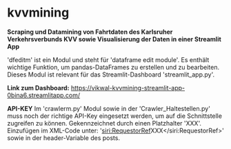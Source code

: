 # kvvmining

**Scraping und Datamining von Fahrtdaten des Karlsruher Verkehrsverbunds KVV sowie Visualisierung der Daten in einer Streamlit App**

'dfeditm' ist ein Modul und steht für 'dataframe edit module'. Es enthält wichtige Funktion, um pandas-DataFrames zu erstellen und zu bearbeiten. Dieses Modul ist relevant für das Streamlit-Dashboard 'streamlit_app.py'.

**Link zum Dashboard:**
https://vikwal-kvvmining-streamlit-app-0bina6.streamlitapp.com/

**API-KEY**
Im 'crawlerm.py' Modul sowie in der 'Crawler_Haltestellen.py' muss noch der richtige API-Key eingesetzt werden, um auf die Schnittstelle zugreifen zu können.
Gekennzeichnet durch einen Platzhalter 'XXX'. Einzufügen im XML-Code unter: '<siri:RequestorRef>XXX</siri:RequestorRef>' sowie in der header-Variable des posts.
